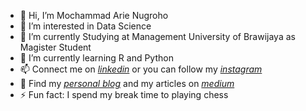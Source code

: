 - 👋 Hi, I’m Mochammad Arie Nugroho
- 👀 I’m interested in Data Science
- 🔭 I’m currently Studying at Management University of Brawijaya as Magister Student
- 🌱 I’m currently learning R and Python
- 📫 Connect me on [*linkedin*](https://www.linkedin.com/in/mocharienugroho/) or you can follow my [*instagram*](https://www.instagram.com/moch_arie_n/)
- 📝 Find my [*personal blog*](https://arienugroho050396.github.io/) and my articles on [*medium*](https://medium.com/@arienugroho650)
- ⚡️ Fun fact: I spend my break time to playing chess

<!---
arienugroho050396/arienugroho050396 is a ✨ special ✨ repository because its `README.md` (this file) appears on your GitHub profile.
You can click the Preview link to take a look at your changes.
---> 
